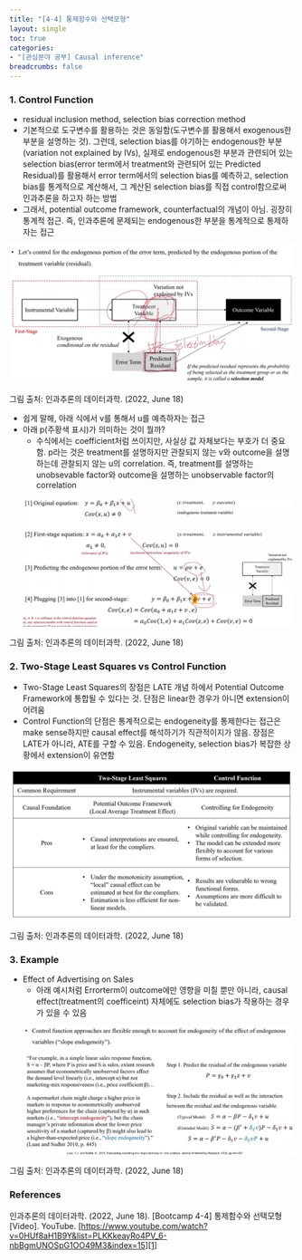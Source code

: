 ```yaml
---
title: "[4-4] 통제함수와 선택모형"
layout: single
toc: true
categories: 
- "[관심분야 공부] Causal inference"
breadcrumbs: false
---
```


### 1. Control Function
* residual inclusion method, selection bias correction method
* 기본적으로 도구변수를 활용하는 것은 동일함(도구변수를 활용해서 exogenous한 부분을 설명하는 것). 그런데, selection bias를 야기하는 endogenous한 부분(variation not explained by IVs), 실제로 endogenous한 부분과 관련되어 있는 selection bias(error term에서 treatment와 관련되어 있는 Predicted Residual)를 활용해서 error term에서의 selection bias를 예측하고, selection bias를 통계적으로 계산해서, 그 계산된 selection bias를 직접 control함으로써 인과추론을 하고자 하는 방법
* 그래서, potential outcome framework, counterfactual의 개념이 아님. 굉장히 통계적 접근. 즉, 인과추론에 문제되는 endogenous한 부분을 통계적으로 통제하자는 접근  
<p><img src="/assets/images/control function.png" title="control function"/></p>
그림 출처: 인과추론의 데이터과학. (2022, June 18) 

* 쉽게 말해, 아래 식에서 v를 통해서 u를 예측하자는 접근
* 아래 p(주황색 표시)가 의미하는 것이 뭘까? 
    * 수식에서는 coefficient처럼 쓰이지만, 사실상 값 자체보다는 부호가 더 중요함. p라는 것은 treatment를 설명하지만 관찰되지 않는 v와 outcome을 설명하는데 관찰되지 않는 u의 correlation. 즉, treatment를 설명하는 unobsevable factor와 outcome을 설명하는 unobservable factor의 correlation  
    <p><img src="/assets/images/equation2.png" title="control function equation"/></p>
그림 출처: 인과추론의 데이터과학. (2022, June 18) 

### 2. Two-Stage Least Squares vs Control Function

* Two-Stage Least Squares의 장점은 LATE 개념 하에서 Potential Outcome Framework에 통합될 수 있다는 것. 단점은 linear한 경우가 아니면 extension이 어려움 
* Control Function의 단점은 통계적으로는 endogeneity를 통제한다는 접근은 make sense하지만 causal effect를 해석하기가 직관적이지가 않음. 장점은 LATE가 아니라, ATE를 구할 수 있음. Endogeneity, selection bias가 복잡한 상황에서 extension이 유연함  
<p><img src="/assets/images/2SLS-Control-function.png" title="Two-Stage Least Squares vs Control Function"/></p>
그림 출처: 인과추론의 데이터과학. (2022, June 18) 

### 3. Example
* Effect of Advertising on Sales
    * 아래 예시처럼 Errorterm이 outcome에만 영향을 미칠 뿐만 아니라, causal effect(treatment의 coefficeint) 자체에도 selection bias가 작용하는 경우가 있을 수 있음  
    <p><img src="/assets/images/effect_of_advertising_on_sales.png" title="Effect of Advertising on Sales"/></p>
그림 출처: 인과추론의 데이터과학. (2022, June 18) 

### References 
인과추론의 데이터과학. (2022, June 18). [Bootcamp 4-4] 통제함수와 선택모형 [Video]. YouTube. [https://www.youtube.com/watch?v=0HUf8aH1B9Y&list=PLKKkeayRo4PV_6-nbBgmUNOSpG1OO49M3&index=15][1]

[1]: https://www.youtube.com/watch?v=0HUf8aH1B9Y&list=PLKKkeayRo4PV_6-nbBgmUNOSpG1OO49M3&index=15
